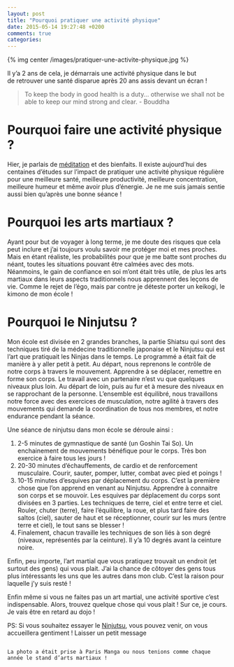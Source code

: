 ```yaml
---
layout: post
title: "Pourquoi pratiquer une activité physique"
date: 2015-05-14 19:27:48 +0200
comments: true
categories:
---
```


{% img center /images/pratiquer-une-activite-physique.jpg %}

Il y’a 2 ans de cela, je démarrais une activité physique dans le but de retrouver une santé disparue après 20 ans assis devant un écran !

> To keep the body in good health is a duty... otherwise we shall not be able to keep our mind strong and clear. - Bouddha

<!-- more -->

# Pourquoi faire une activité physique ?

Hier, je parlais de [méditation](/blog/2015/05/13/meditation/) et des bienfaits. Il existe aujourd’hui des centaines d’études sur l’impact de pratiquer une activité physique régulière pour une meilleure santé, meilleure productivité, meilleure concentration, meilleure humeur et même avoir plus d’énergie. Je ne me suis jamais sentie aussi bien qu’après une bonne séance !

# Pourquoi les arts martiaux ?

Ayant pour but de voyager à long terme, je me doute des risques que cela peut inclure et j’ai toujours voulu savoir me protéger moi et mes proches. Mais en étant réaliste, les probabilités pour que je me batte sont proches du néant, toutes les situations pouvant être calmées avec des mots. Néanmoins, le gain de confiance en soi m’ont était très utile, de plus les arts martiaux dans leurs aspects traditionnels nous apprennent des leçons de vie. Comme le rejet de l’égo, mais par contre je déteste porter un keikogi, le kimono de mon école !

# Pourquoi le Ninjutsu ?

Mon école est divisée en 2 grandes branches, la partie Shiatsu qui sont des techniques tiré de la médecine traditionnelle japonaise et le Ninjutsu qui est l’art que pratiquait les Ninjas dans le temps. Le programmé a était fait de manière à y aller petit à petit. Au départ, nous reprenons le contrôle de notre corps à travers le mouvement. Apprendre à se déplacer, remettre en forme son corps. Le travail avec un partenaire n’est vu que quelques niveaux plus loin. Au départ de loin, puis au fur et à mesure des niveaux en se rapprochant de la personne. L’ensemble est équilibré, nous travaillons notre force avec des exercices de musculation, notre agilité à travers des mouvements qui demande la coordination de tous nos membres, et notre endurance pendant la séance.

Une séance de ninjutsu dans mon école se déroule ainsi :

1. 2-5 minutes de gymnastique de santé (un Goshin Tai So). Un enchainement de mouvements bénéfique pour le corps. Très bon exercice à faire tous les jours !
2. 20-30 minutes d’échauffements, de cardio et de renforcement musculaire. Courir, sauter, pomper, lutter, combat avec pied et poings !
3. 10-15 minutes d’esquives par déplacement du corps. C’est la première chose que l’on apprend en venant au Ninjutsu. Apprendre à connaitre son corps et se mouvoir. Les esquives par déplacement du corps sont divisées en 3 parties. Les techniques de terre, ciel et entre terre et ciel. Rouler, chuter (terre), faire l’équilibre, la roue, et plus tard faire des saltos (ciel), sauter de haut et se réceptionner, courir sur les murs (entre terre et ciel), le tout sans se blesser !
4. Finalement, chacun travaille les techniques de son liés à son degré (niveaux, représentés par la ceinture). Il y’a 10 degrés avant la ceinture noire.

Enfin, peu importe, l’art martial que vous pratiquez trouvait un endroit (et surtout des gens) qui vous plait. J’ai la chance de côtoyer des gens tous plus intéressants les uns que les autres dans mon club. C’est la raison pour laquelle j’y suis resté !

Enfin même si vous ne faites pas un art martial, une activité sportive c’est indispensable. Alors, trouvez quelque chose qui vous plait ! Sur ce, je cours. Je vais être en retard au dojo !

PS: Si vous souhaitez essayer le [Ninjutsu](http://ascam-ninjutsu.fr/), vous pouvez venir, on vous accueillera gentiment ! Laisser un petit message

~~~

La photo a était prise à Paris Manga ou nous tenions comme chaque année le stand d’arts martiaux !
